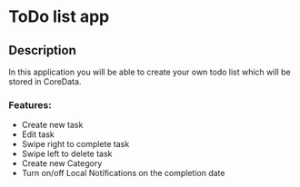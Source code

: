 
# ToDo list app

## Description 
In this application you will be able to create your own todo list which will be stored in CoreData. 

### Features:
- Create new task
- Edit task
- Swipe right to complete task
- Swipe left to delete task
- Create new Category
- Turn on/off Local Notifications on the completion date

